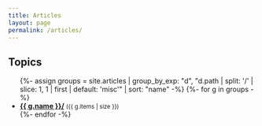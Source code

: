 ```yaml
---
title: Articles
layout: page
permalink: /articles/
---
```


## Topics
<ul>
{%- assign groups = site.articles
  | group_by_exp: "d", "d.path | split: '/' | slice: 1, 1 | first | default: 'misc'"
  | sort: "name" -%}
{%- for g in groups -%}
  <li>
    <a href="{{ '/' | append: g.name | append: '/' | relative_url }}"><strong>{{ g.name }}/</strong></a>
    <small>({{ g.items | size }})</small>
  </li>
{%- endfor -%}
</ul>

